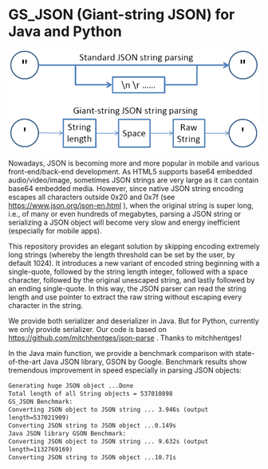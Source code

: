 # GS_JSON (Giant-string JSON) for Java and Python

![](GS_JSON.png)

Nowadays, JSON is becoming more and more popular in mobile and various front-end/back-end development.
As HTML5 supports base64 embedded audio/video/image, sometimes JSON strings are very large as it can contain base64 embedded media. However, since native JSON string encoding escapes all characters outside 0x20 and 0x7f (see <https://www.json.org/json-en.html> ), when the original string is super long, i.e., of many or even hundreds of megabytes, parsing a JSON string or serializing a JSON object will become very slow and energy inefficient (especially for mobile apps).

This repository provides an elegant solution by skipping encoding extremely long strings (whereby the length threshold can be set by the user, by default 1024). It introduces a new variant of encoded string beginning with a single-quote, followed by the string length integer, followed with a space character, followed by the original unescaped string, and lastly followed by an ending single-quote. In this way, the JSON parser can read the string length and use pointer to extract the raw string without escaping every character in the string.

We provide both serializer and deserializer in Java. But for Python, currently we only provide serializer. Our code is based on <https://github.com/mitchhentges/json-parse> . Thanks to mitchhentges!

In the Java main function, we provide a benchmark comparison with state-of-the-art Java JSON library, GSON by Google.
Benchmark results show tremendous improvement in speed especially in parsing JSON objects:

```
Generating huge JSON object ...Done
Total length of all String objects = 537010898
GS_JSON Benchmark:
Converting JSON object to JSON string ... 3.946s (output length=537021909)
Converting JSON string to JSON object ...0.149s
Java JSON library GSON Benchmark:
Converting JSON object to JSON string ... 9.632s (output length=1132769169)
Converting JSON string to JSON object ...10.71s
```
